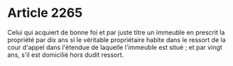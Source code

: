 # Article 2265

Celui qui acquiert de bonne foi et par juste titre un immeuble en prescrit la propriété par dix ans si le véritable propriétaire habite dans le ressort de la cour d'appel dans l'étendue de laquelle l'immeuble est situé ; et par vingt ans, s'il est domicilié hors dudit ressort.